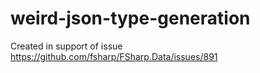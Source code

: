 # weird-json-type-generation

Created in support of issue https://github.com/fsharp/FSharp.Data/issues/891
